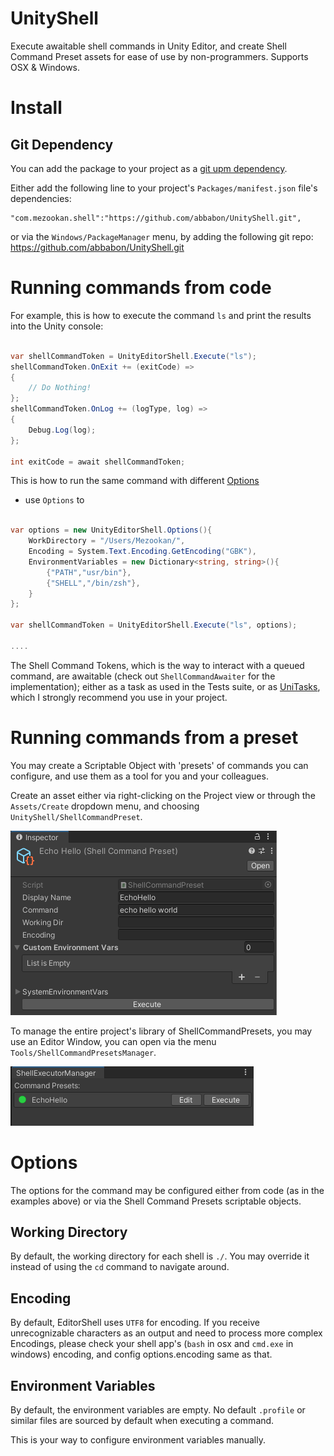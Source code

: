 # UnityShell

Execute awaitable shell commands in Unity Editor, and create Shell Command Preset assets for ease of use by non-programmers. Supports OSX & Windows.

# Install

## Git Dependency

You can add the package to your project as a [git upm dependency](https://docs.unity3d.com/Manual/upm-git.html).

Either add the following line to your project's `Packages/manifest.json` file's dependencies:

    "com.mezookan.shell":"https://github.com/abbabon/UnityShell.git",

or via the `Windows/PackageManager` menu, by adding the following git repo: https://github.com/abbabon/UnityShell.git

# Running commands from code

For example, this is how to execute the command `ls` and print the results into the Unity console:

``` csharp

var shellCommandToken = UnityEditorShell.Execute("ls");
shellCommandToken.OnExit += (exitCode) => 
{
    // Do Nothing!
};
shellCommandToken.OnLog += (logType, log) =>
{
    Debug.Log(log);
};

int exitCode = await shellCommandToken;
```

This is how to run the same command with different [Options](#options)

* use `Options` to 

``` csharp

var options = new UnityEditorShell.Options(){
    WorkDirectory = "/Users/Mezookan/",
    Encoding = System.Text.Encoding.GetEncoding("GBK"), 
    EnvironmentVariables = new Dictionary<string, string>(){
        {"PATH","usr/bin"},
        {"SHELL","/bin/zsh"},
    }
};

var shellCommandToken = UnityEditorShell.Execute("ls", options);

....

```

The Shell Command Tokens, which is the way to interact with a queued command, are awaitable (check out `ShellCommandAwaiter` for the implementation); either as a task as used in the Tests suite, or as [UniTasks](https://github.com/Cysharp/UniTask), which I strongly recommend you use in your project.

# Running commands from a preset

You may create a Scriptable Object with 'presets' of commands you can configure, and use them as a tool for you and your colleagues.

Create an asset either via right-clicking on the Project view or through the `Assets/Create` dropdown menu, and choosing `UnityShell/ShellCommandPreset`.

![README-img-1.png](README-img-1.png)

To manage the entire project's library of ShellCommandPresets, you may use an Editor Window, you can open via the menu `Tools/ShellCommandPresetsManager`. 

![README-img-2.png](README-img-2.png)

# Options

The options for the command may be configured either from code (as in the examples above) or via the Shell Command Presets scriptable objects.

## Working Directory

By default, the working directory for each shell is `./`. You may override it instead of using the `cd` command to navigate around.


## Encoding

By default, EditorShell uses `UTF8` for encoding. If you receive unrecognizable characters as an output and need to process more complex Encodings, please check your shell app's (`bash` in osx and `cmd.exe` in windows) encoding, and config options.encoding same as that.

## Environment Variables

By default, the environment variables are empty. No default `.profile` or similar files are sourced by default when executing a command. 

This is your way to configure environment variables manually. 
